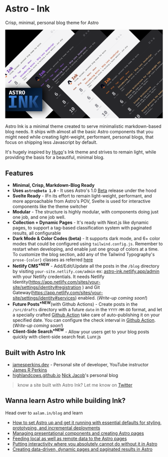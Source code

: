 # Astro - Ink
Crisp, minimal, personal blog theme for Astro

<img src="./public/astro-banner.png" alt="Astro Banner" />

Astro Ink is a minimal theme created to serve minimalistic markdown-based blog needs. It ships with almost all the basic Astro components that you might need while creating light-weight, performant, personal blogs, that focus on shipping less Javascript by default.

It's hugely inspired by [Hugo](https://github.com/knadh/hugo-ink)'s Ink theme and strives to remain light, while providing the basis for a beautiful, minimal blog.

## Features
- __Minimal, Crisp, Markdown-Blog Ready__
- __Uses `astro@beta 1.0`__ - It uses Astro's 1.0 [Beta](https://astro.build/blog/astro-1-beta-release/) release under the hood
- __Svelte Ready__ - IFn its effort to remain light-weight, performant, and more approachable from Astro's POV, Svelte is used for interactive components like the theme switcher
- __Modular__ - The structure is highly modular, with components doing just one job, and one job well.
- __Collection + Dynamic Pages__ - It's ready with Next.js like dynamic pages, to support a tag-based classification system with paginated results, all configurable
- __Dark Mode & Color Codes (beta)__ - It supports dark mode, and 6+ color modes that could be configured using `tailwind.config.js`. Remember to restart when developing, and enable just one group of colors at a time. To customize the blog section, add any of the Tailwind Typography's `prose-{color}` classes as referred [here](./src/components/Prose.astro)
- __Netlify CMS<sup>*NEW</sup>__ - Add/Edit/Update all the posts in the `/blog` directory by visiting `your-site.netlify.com/admin` ex: [astro-ink.netlify.app/admin](https://astro-ink.netlify.app/admin) with your Netlify credentials. It needs Netlify Identity(https://app.netlify.com/sites/your-site/settings/identity#registration
) and Git Gateway(https://app.netlify.com/sites/your-site/settings/identity#services) enabled. (_Write-up coming soon!_)
- __Future Posts<sup>*NEW</sup>__(with Github Actions) - Create posts in the `/src/drafts` directory with a future `date` in the `YYYY-MM-DD` format, and let a specially crafted [Github Action](https://github.com/marketplace/actions/ssg-publish-drafts) take care of auto-publishing it on your specified date. You can configure the check interval in [Github Action](https://github.com/one-aalam/astro-ink/blob/main/.github/workflows/main.yml).(_Write-up coming soon!_)
- __Client-Side Search<sup>*NEW</sup>__ - Allow your users get to your blog posts quickly with client-side search feat. Lunr.js

## Built with Astro Ink
- [jamesperkins.dev](https://www.jamesperkins.dev/) - Personal site of developer, YouTube instructor [James R Perkins](https://twitter.com/james_r_perkins)
- [highlandcows.github.io](https://highlandcows.github.io/) [Nick Jacob](https://github.com/njacobs5074)'s personal blog

> know a site built with Astro Ink? Let me know on [Twitter](https://twitter.com/aftabbuddy)

## Wanna learn Astro while building Ink?
Head over to `aalam.in/blog` and learn
- [How to set Astro up and get it running with essential defaults for styling, prototyping, and incremental deployments](https://aalam.in/blog/astro-get-up-and-running)
- [Managing presentational components and creating Astro pages](https://aalam.in/blog/astro-and-site-strcuture)
- [Feeding local as well as remote data to the Astro pages](https://aalam.in/blog/astro-and-data)
- [Putting interactivity where you absolutely cannot do without it in Astro](https://aalam.in/blog/astro-and-interactivity)
- [Creating data-driven, dynamic pages and paginated results in Astro](https://aalam.in/blog/astro-and-dynamic-pages)
